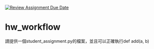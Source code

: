 [![Review Assignment Due Date](https://classroom.github.com/assets/deadline-readme-button-22041afd0340ce965d47ae6ef1cefeee28c7c493a6346c4f15d667ab976d596c.svg)](https://classroom.github.com/a/Nz0sabRd)
# hw_workflow
請提供一個student_assignment.py的檔案，並且可以正確執行def add(a, b)

